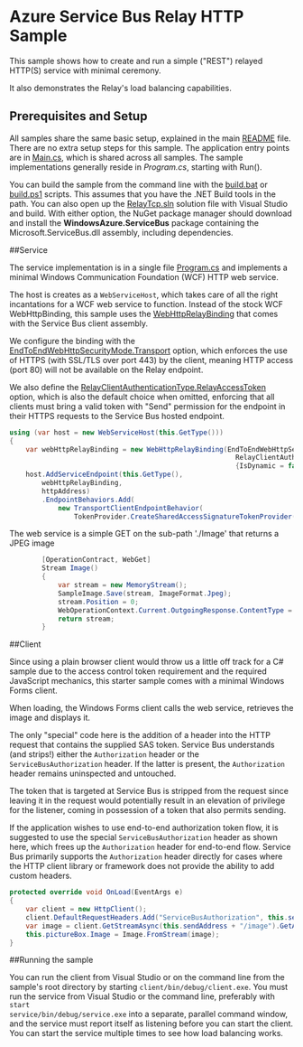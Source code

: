 # Azure Service Bus Relay HTTP Sample

This sample shows how to create and run a simple ("REST") relayed HTTP(S) service with minimal ceremony.

It also demonstrates the Relay's load balancing capabilities.   

## Prerequisites and Setup

All samples share the same basic setup, explained in the main [README](../README.md) file. There are no extra setup steps for this sample.
The application entry points are in [Main.cs](../common/Main.md), which is shared across all samples. The sample implementations generally 
reside in *Program.cs*, starting with Run().    

You can build the sample from the command line with the [build.bat](build.bat) or [build.ps1](build.ps1) scripts. This assumes that you 
have the .NET Build tools in the path. You can also open up the [RelayTcp.sln](RelayTcp.sln) solution file with Visual Studio and build.
With either option, the NuGet package manager should download and install the **WindowsAzure.ServiceBus** package containing the 
Microsoft.ServiceBus.dll assembly, including dependencies.     

##Service

The service implementation is in a single file [Program.cs](./service/Program.cs) and implements a minimal Windows Communication Foundation (WCF)
HTTP web service. 

The host is creates as a <code>WebServiceHost</code>, which takes care of all the right incantations for a WCF web service to function. Instead of
the stock WCF WebHttpBinding, this sample uses the [WebHttpRelayBinding](https://msdn.microsoft.com/library/azure/microsoft.servicebus.webhttprelaybinding.aspx) that comes with the Service Bus client assembly.

We configure the binding with the [EndToEndWebHttpSecurityMode.Transport](https://msdn.microsoft.com/library/microsoft.servicebus.endtoendwebhttpsecuritymode.aspx) option, which enforces the use of
HTTPS (with SSL/TLS over port 443) by the client, meaning HTTP access (port 80) will not be available on the Relay endpoint.

We also define the [RelayClientAuthenticationType.RelayAccessToken](https://msdn.microsoft.com/library/microsoft.servicebus.relayclientauthenticationtype.aspx) option, which is also the default choice when omitted, 
enforcing that all clients must bring a valid token with "Send" permission for the endpoint in their HTTPS requests to the Service Bus hosted endpoint.  

```C#
using (var host = new WebServiceHost(this.GetType()))
{
    var webHttpRelayBinding = new WebHttpRelayBinding(EndToEndWebHttpSecurityMode.Transport,
                                                        RelayClientAuthenticationType.RelayAccessToken)
                                                        {IsDynamic = false};
    host.AddServiceEndpoint(this.GetType(),
        webHttpRelayBinding,
        httpAddress)
        .EndpointBehaviors.Add(
            new TransportClientEndpointBehavior(
                TokenProvider.CreateSharedAccessSignatureTokenProvider(listenToken)));
```

The web service is a simple GET on the sub-path './Image' that returns a JPEG image

```C#
        [OperationContract, WebGet]
        Stream Image()
        {
            var stream = new MemoryStream();
            SampleImage.Save(stream, ImageFormat.Jpeg);
            stream.Position = 0;
            WebOperationContext.Current.OutgoingResponse.ContentType = "image/jpeg";
            return stream;
        }
```

##Client

Since using a plain browser client would throw us a little off track for a C# sample due to the access control 
token requirement and the required JavaScript mechanics, this starter sample comes with a minimal Windows Forms client. 

When loading, the Windows Forms client calls the web service, retrieves the image and displays it.

The only "special" code here is the addition of a header into the HTTP request that contains the supplied SAS token.
Service Bus understands (and strips!) either the <code>Authorization</code> header or the <code>ServiceBusAuthorization</code> header. If the latter is present,
the <code>Authorization</code> header remains uninspected and untouched. 

The token that is targeted at Service Bus is stripped from the request since leaving it in the request would potentially result in 
an elevation of privilege for the listener, coming in possession of a token that also permits sending.

If the application wishes to use end-to-end authorization token flow, it is suggested to use the special <code>ServiceBusAuthorization</code> header as
shown here, which frees up the <code>Authorization</code> header for end-to-end flow. Service Bus primarily supports the <code>Authorization</code> header 
directly for cases where the HTTP client library or framework does not provide the ability to add custom headers.

```C#
protected override void OnLoad(EventArgs e)
{
    var client = new HttpClient();
    client.DefaultRequestHeaders.Add("ServiceBusAuthorization", this.sendToken);
    var image = client.GetStreamAsync(this.sendAddress + "/image").GetAwaiter().GetResult();
    this.pictureBox.Image = Image.FromStream(image);
}
```

##Running the sample

You can run the client from Visual Studio or on the command line from the sample's root directory by starting <code>client/bin/debug/client.exe</code>. You
must run the service from Visual Studio or the command line, preferably with <code>start service/bin/debug/service.exe</code> into a separate, parallel command window, and the service must report itself as listening
before you can start the client. You can start the service multiple times to see how load balancing works.

